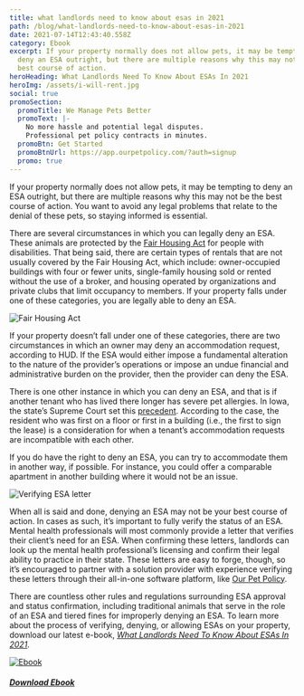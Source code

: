 ```yaml
---
title: what landlords need to know about esas in 2021
path: /blog/what-landlords-need-to-know-about-esas-in-2021
date: 2021-07-14T12:43:40.558Z
category: Ebook
excerpt: If your property normally does not allow pets, it may be tempting to
  deny an ESA outright, but there are multiple reasons why this may not be the
  best course of action.
heroHeading: What Landlords Need To Know About ESAs In 2021
heroImg: /assets/i-will-rent.jpg
social: true
promoSection:
  promoTitle: We Manage Pets Better​
  promoText: |-
    No more hassle and potential legal disputes.
    Professional pet policy contracts in minutes.
  promoBtn: Get Started
  promoBtnUrl: https://app.ourpetpolicy.com/?auth=signup
  promo: true
---
```


If your property normally does not allow pets, it may be tempting to deny an ESA outright, but there are multiple reasons why this may not be the best course of action. You want to avoid any legal problems that relate to the denial of these pets, so staying informed is essential.

There are several circumstances in which you can legally deny an ESA. These animals are protected by the [Fair Housing Act](https://www.hud.gov/sites/documents/FHEO_BOOKLET_ENG.PDF) for people with disabilities. That being said, there are certain types of rentals that are not usually covered by the Fair Housing Act, which include: owner-occupied buildings with four or fewer units, single-family housing sold or rented without the use of a broker, and housing operated by organizations and private clubs that limit occupancy to members. If your property falls under one of these categories, you are legally able to deny an ESA.

![Fair Housing Act](/assets/fair-housing-act.jpg "Fair Housing Act")

If your property doesn’t fall under one of these categories, there are two circumstances in which an owner may deny an accommodation request, according to HUD. If the ESA would either impose a fundamental alteration to the nature of the provider’s operations or impose an undue financial and administrative burden on the provider, then the provider can deny the ESA.

There is one other instance in which you can deny an ESA, and that is if another tenant who has lived there longer has severe pet allergies. In Iowa, the state’s Supreme Court set this [precedent](https://cdn.radioiowa.com/wp-content/uploads/2020/06/Supreme-Court-Allergies-Ruling-PDF.pdf). According to the case, the resident who was first on a floor or first in a building (i.e., the first to sign the lease) is a consideration for when a tenant’s accommodation requests are incompatible with each other.

If you do have the right to deny an ESA, you can try to accommodate them in another way, if possible. For instance, you could offer a comparable apartment in another building where it would not be an issue.

![Verifying ESA letter](/assets/verifying-esa-letters-768x432.jpg "Verifying ESA letter")

When all is said and done, denying an ESA may not be your best course of action. In cases as such, it’s important to fully verify the status of an ESA. Mental health professionals will most commonly provide a letter that verifies their client’s need for an ESA. When confirming these letters, landlords can look up the mental health professional’s licensing and confirm their legal ability to practice in their state. These letters are easy to forge, though, so it’s encouraged to partner with a solution provider with experience verifying these letters through their all-in-one software platform, like [Our Pet Policy](https://www.ourpetpolicy.com/).

There are countless other rules and regulations surrounding ESA approval and status confirmation, including traditional animals that serve in the role of an ESA and tiered fines for improperly denying an ESA. To learn more about the process of verifying, denying, or allowing ESAs on your property, download our latest e-book, *[What Landlords Need To Know About ESAs In 2021](https://www.ourpetpolicy.com/wp-content/uploads/2021/07/Landlords_ESAs_2021.pdf)*.

[![Ebook](/assets/landlords_esas_2021.png "Ebook")](https://www.ourpetpolicy.com/assets/Landlords_ESAs_2021.pdf)

###### **[Download Ebook](/assets/landlords_esas_2021.pdf)**
